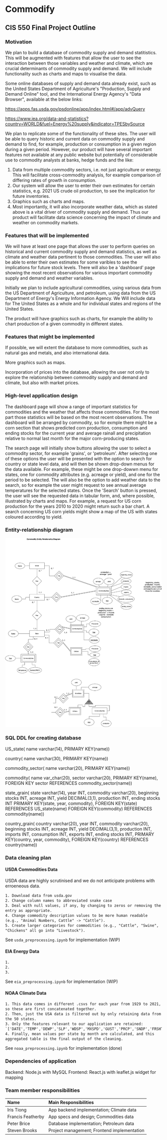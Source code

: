 # Commodify

## CIS 550 Final Project Outline

### Motivation

We plan to build a database of commodity supply and demand statitistics. This will be augmented with features that allow the user to see the interaction between those variables and weather and climate, which are crucial determinants of commodity supply and demand. We will include functionality such as charts and maps to visualise the data.

Some online databases of supply and demand data already exist, such as the United States Department of Agriculture's "Production, Supply and Demand Online" tool, and the International Energy Agency's "Data Browser", available at the below links:

https://apps.fas.usda.gov/psdonline/app/index.html#/app/advQuery

https://www.iea.org/data-and-statistics?country=WORLD&fuel=Energy%20supply&indicator=TPESbySource

We plan to replicate some of the functionality of these sites. The user will be able to query historic and current data on commodity supply and demand to find, for example, production or consumption in a given region during a given period. However, our product will have several important features not available at any public website but potentially of considerable use to commodity analysts at banks, hedge funds and the like:

1. Data from multiple commodity sectors, i.e. not just agriculture or energy. This will facilitate cross-commodity analysis, for example comparison of differing rates of growth in consumption.
2. Our system will allow the user to enter their own estimates for certain statistics, e.g. 2021 US crude oil production, to see the implication for future inventories.
3. Graphics such as charts and maps.
4. Most importantly, it will also incorporate weather data, which as stated above is a vital driver of commodity supply and demand. Thus our product will facilitate data science concerning the impact of climate and weather on commodity markets.

### Features that will be implemented

We will have at least one page that allows the user to perform queries on historical and current commodity supply and demand statistics, as well as climate and weather data pertinent to those commodities. The user will also be able to enter their own estimates for some varibles to see the implications for future stock levels. There will also be a 'dashboard' page showing the most recent observations for various important commodity supply and demand and weather variables.

Initially we plan to include agricultural commodities, using various data from the US Department of Agriculture, and petroleum, using data from the US Department of Energy's Energy Information Agency. We Will include data for The United States as a whole and for individual states and regions of the United States.

The product will have graphics such as charts, for example the ability to chart production of a given commodity in different states.

### Features that might be implemented

If possible, we will extent the database to more commodities, such as natural gas and metals, and also international data.

More graphics such as maps.

Incorporation of prices into the database, allowing the user not only to explore the relationship between commodity supply and demand and climate, but also with market prices.

### High-level application design
The dashboard page will show a range of important statistics for commodities and the weather that affects those commodities. For the most part those statistics will be based on the most recent observations. The dashboard will be arranged by commodity, so for exmple there might be a corn section that shows predicted corn production, consumption and ending stocks for the current year and average rainall and precipitation relative to normal last month for the major corn-producing states.

The search page will initially show buttons allowing the user to select a commodity sector, for example 'grains', or 'petroleum'. After selecting one of these options the user will be presented with the option to search for country or state level data, and will then be shown drop-down menus for the data available. For example, these might be one drop-dowwn menu for states, one for commodity attributes (e.g. acreage or yield), and one for the period to be selected. The will also be the option to add weather data to the search, so for example the user might request to see annual average temperatures for the selected states. Once the 'Search' button is pressed, the user will see the requested data in tabular form, and, where possible, illustrated by charts and maps. For example, a request for US corn production for the years 2010 to 2020 might return such a bar chart. A search concerning US corn yields might show a map of the US with states coloured according to yield.

### Entity-relationship diagram

![](PetersERD.png)

### SQL DDL for creating database

US_state(
    name varchar(14),
    PRIMARY KEY(name))
    
country(
    name varchar(30),
    PRIMARY KEY(name))
    
commodity_sector(
    name varchar(20),
    PRIMARY KEY(name))
    
commodity(
    name var_char(20),
    sector varchar(20),
    PRIMARY KEY(name),
    FOREIGN KEY sector REFERENCES commodity_sector(name))

state_grain(
    state varchar(14),
    year INT,
    commodity varchar(20),
    beginning stocks INT,
    acreage INT,
    yield DECIMAL(3,1),
    production INT,
    ending stocks INT
    PRIMARY KEY(state, year, commodity),
    FOREIGN KEY(state) REFERENCES US_state(name)
    FOREIGN KEY(commodity) REFERENCES commodity(name))
    
country_grain(
    country varchar(20),
    year INT,
    commodity varchar(20),
    beginning stocks INT,
    acreage INT,
    yield DECIMAL(3,1),
    production INT,
    imports INT,
    consumption INT,
    exports INT,
    ending stocks INT,
    PRIMARY KEY(country, year, commodity),
    FOREIGN KEY(country) REFERENCES country(name))
    

### Data cleaning plan

#### USDA Commodities Data

USDA data are highly scrutinised and we do not anticipate problems with erroeneous data.

    1. Download data from usda.gov
    2. Change column names to abbreviated snake case
    3. Deal with null values, if any, by changing to zeros or removing the entry as appropriate.
    4. Change commodity description values to be more human readable (e.g., "Animal Numbers, Cattle" -> "Cattle").
    5. Create larger categories for commodities (e.g., "Cattle", "Swine", "Chickens" all go into "Livestock").

See `usda_preprocessing.ipynb` for implementation (WIP)

#### EIA Energy Data

    1.
    2.
    3.

See `eia_preprocessing.ipynb` for implementation (WIP)

#### NOAA Climate Data

    1. This data comes in different .csvs for each year from 1929 to 2021, so these are first concatenated together.
    2. Then, just the USA data is filtered out by only retaining data from the 50 states.
    3. Only the features relevant to our application are retained: `['DATE','TEMP','DEWP','SLP','WDSP','MXSPD','GUST','PRCP','SNDP','FRSHTT','STATE']`
    4. Finally, mean values per state by month are calculated, and this aggregated table is the final output of the cleaning.

See `noaa_preprocessing.ipynb` for implementation (done)

### Dependencies of application

Backend: Node.js with MySQL
Frontend: React.js with leaflet.js widget for mapping

### Team member responsibilities

|       Name       | Main Responsibilities                       |
|:-----------------|:--------------------------------------------|
|Iris Tiong        |App backend implementation; Climate data     |
|Francis Featherby |App specs and design; Commodities data       |
|Peter Brice       |Database implementation; Petroleum data      |
|Steven Brooks     |Project management; Frontend implementation  |

